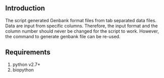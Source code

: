 ## Introduction

The script generated Genbank format files from tab separated data files. Data are input from specific columns. Therefore, the input format and the column number should never be changed for the script to work. However, the command to generate genbank file can be re-used.

## Requirements

1) python v2.7+
2) biopython
